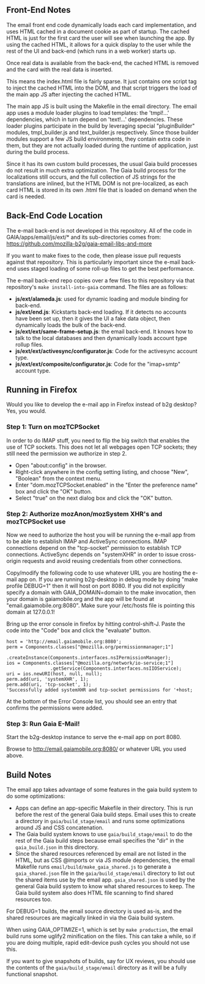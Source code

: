 ## Front-End Notes ##

The email front end code dynamically loads each card implementation, and uses
HTML cached in a document cookie as part of startup. The cached HTML is just
for the first card the user will see when launching the app. By using the
cached HTML, it allows for a quick display to the user while the rest of the
UI and back-end (which runs in a web worker) starts up.

Once real data is available from the back-end, the cached HTML is removed and
the card with the real data is inserted.

This means the index.html file is fairly sparse. It just contains one script
tag to inject the cached HTML into the DOM, and that script triggers the load
of the main app JS after injecting the cached HTML.

The main app JS is built using the Makefile in the email directory. The email
app uses a module loader plugins to load templates: the 'tmpl!...' dependencies,
which in turn depend on 'text!...' dependencies. These loader plugins
participate in the build by leveraging special "pluginBuilder" modules,
tmpl_builder.js and text_builder.js respectively. Since those builder modules
support a few JS build environments, they contain extra code in them, but
they are not actually loaded during the runtime of application, just during the
build process.

Since it has its own custom build processes, the usual Gaia build processes
do not result in much extra optimization. The Gaia build process for the
localizations still occurs, and the full collection of JS strings for the
translations are inlined, but the HTML DOM is not pre-localized, as each card
HTML is stored in its own .html file that is loaded on demand when the card
is needed.

## Back-End Code Location ##

The e-mail back-end is not developed in this repository.  All of the code in
GAIA/apps/email/js/ext/* and its sub-directories comes from:
https://github.com/mozilla-b2g/gaia-email-libs-and-more

If you want to make fixes to the code, then please issue pull requests against
that repository. This is particularly important since the e-mail back-end uses
staged loading of some roll-up files to get the best performance.

The e-mail back-end repo copies over a few files to this repository via that
repository's `make install-into-gaia` command. The files are as follows:

* **js/ext/alameda.js**: used for dynamic loading and module binding for back-end.
* **js/ext/end.js**: Kickstarts back-end loading. If it detects no accounts have
been set up, then it gives the UI a fake data object, then dynamically loads
the bulk of the back-end.
* **js/ext/ext/same-frame-setup.js**: the email back-end. It knows how to talk
to the local databases and then dynamically loads account type rollup files.
* **js/ext/ext/activesync/configurator.js**: Code for the activesync account
type.
* **js/ext/ext/composite/configurator.js**: Code for the "imap+smtp" account
type.

## Running in Firefox ##

Would you like to develop the e-mail app in Firefox instead of b2g desktop?
Yes, you would.

### Step 1: Turn on mozTCPSocket ###

In order to do IMAP stuff, you need to flip the big switch that enables the use
of TCP sockets.  This does not let all webpages open TCP sockets; they still
need the permission we authorize in step 2.

- Open "about:config" in the browser.
- Right-click anywhere in the config setting listing, and choose "New",
  "Boolean" from the context menu.
- Enter "dom.mozTCPSocket.enabled" in the "Enter the preference name" box and
  click the "OK" button.
- Select "true" on the next dialog box and click the "OK" button.

### Step 2: Authorize mozAnon/mozSystem XHR's and mozTCPSocket use ###

Now we need to authorize the host you will be running the e-mail app from to be
able to establish IMAP and ActiveSync connections.  IMAP connections depend on
the "tcp-socket" permission to establish TCP connections.  ActiveSync depends on
"systemXHR" in order to issue cross-origin requests and avoid reusing
credentials from other connections.

Copy/modify the following code to use whatever URL you are hosting the e-mail
app on.  If you are running b2g-desktop in debug mode by doing "make profile
DEBUG=1" then it will host on port 8080.  If you did not explicitly specify a
domain with GAIA_DOMAIN=domain to the make invocation, then your domain is
gaiamobile.org and the app will be found at "email.gaiamobile.org:8080".  Make
sure your /etc/hosts file is pointing this domain at 127.0.0.1!

Bring up the error console in firefox by hitting control-shift-J.  Paste the
code into the "Code" box and click the "evaluate" button.

```
host = 'http://email.gaiamobile.org:8080';
perm = Components.classes["@mozilla.org/permissionmanager;1"]
                 .createInstance(Components.interfaces.nsIPermissionManager);
ios = Components.classes["@mozilla.org/network/io-service;1"]
                .getService(Components.interfaces.nsIIOService);
uri = ios.newURI(host, null, null);
perm.add(uri, 'systemXHR', 1);
perm.add(uri, 'tcp-socket', 1);
'Successfully added systemXHR and tcp-socket permissions for '+host;
```

At the bottom of the Error Console list, you should see an entry that confirms
the permissions were added.

### Step 3: Run Gaia E-Mail! ###

Start the b2g-desktop instance to serve the e-mail app on port 8080.

Browse to http://email.gaiamobile.org:8080/ or whatever URL you used above.

## Build Notes ##

The email app takes advantage of some features in the gaia build system to do
some optimizations:

* Apps can define an app-specific Makefile in their directory. This is run
before the rest of the general Gaia build steps. Email uses this to create
a directory in `gaia/build_stage/email` and runs some optimizations around
JS and CSS concatenation.
* The Gaia build system knows to use `gaia/build_stage/email` to do the rest of
the Gaia build steps because email specifies the "dir" in the `gaia_build.json`
in this directory.
* Since the shared resources referenced by email are not listed in the HTML,
but as CSS @imports or via JS module dependencies, the email Makefile
runs `email/build/make_gaia_shared.js` to generate a `gaia_shared.json` file
in the `gaia/build_stage/email` directory to list out the shared items use by
the email app. `gaia_shared.json` is used by the general Gaia build system to
know what shared resources to keep. The Gaia build system also does HTML file
scanning to find shared resources too.

For DEBUG=1 builds, the email source directory is used as-is, and the shared
resources are magically linked in via the Gaia build system.

When using GAIA_OPTIMIZE=1, which is set by `make production`, the email build
runs some uglify2 minification on the files. This can take a while, so if you
are doing multiple, rapid edit-device push cycles you should not use this.

If you want to give snapshots of builds, say for UX reviews, you should use
the contents of the `gaia/build_stage/email` directory as it will be a fully
functional snapshot.


